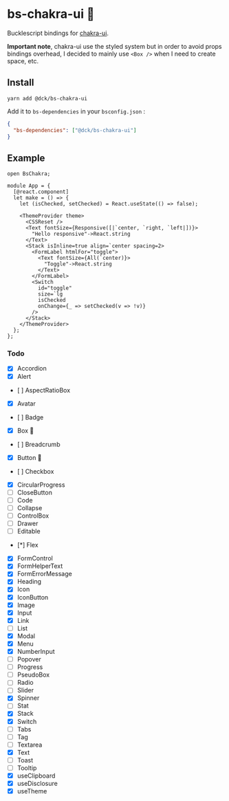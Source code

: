 # bs-chakra-ui 🚧

Bucklescript bindings for [chakra-ui](https://chakra-ui.com).

**Important note**, chakra-ui use the styled system but in order to avoid props bindings overhead, I decided to mainly use `<Box />` when I need to create space, etc.

## Install

```
yarn add @dck/bs-chakra-ui
```

Add it to `bs-dependencies` in your `bsconfig.json` :

```json
{
  "bs-dependencies": ["@dck/bs-chakra-ui"]
}
```

## Example

```reason
open BsChakra;

module App = {
  [@react.component]
  let make = () => {
    let (isChecked, setChecked) = React.useState(() => false);

    <ThemeProvider theme>
      <CSSReset />
      <Text fontSize={Responsive([|`center, `right, `left|])}>
        "Hello responsive"->React.string
      </Text>
      <Stack isInline=true align=`center spacing=2>
        <FormLabel htmlFor="toggle">
          <Text fontSize={All(`center)}>
            "Toggle"->React.string
          </Text>
        </FormLabel>
        <Switch
          id="toggle"
          size=`lg
          isChecked
          onChange={_ => setChecked(v => !v)}
        />
      </Stack>
    </ThemeProvider>
  };
};
```

### Todo

* [x] Accordion
* [x] Alert
* [ ] AspectRatioBox
* [x] Avatar
* [ ] Badge
* [x] Box 🚧
* [ ] Breadcrumb
* [x] Button 🚧
* [ ] Checkbox
* [x] CircularProgress
* [ ] CloseButton
* [ ] Code
* [ ] Collapse
* [ ] ControlBox
* [ ] Drawer
* [ ] Editable
* [*] Flex
* [x] FormControl
* [x] FormHelperText
* [x] FormErrorMessage
* [x] Heading
* [x] Icon
* [x] IconButton
* [x] Image
* [x] Input
* [x] Link
* [ ] List
* [x] Modal
* [x] Menu
* [x] NumberInput
* [ ] Popover
* [ ] Progress
* [ ] PseudoBox
* [ ] Radio
* [ ] Slider
* [x] Spinner
* [ ] Stat
* [x] Stack
* [x] Switch
* [ ] Tabs
* [ ] Tag
* [ ] Textarea
* [x] Text
* [ ] Toast
* [ ] Tooltip
* [x] useClipboard
* [x] useDisclosure
* [x] useTheme
